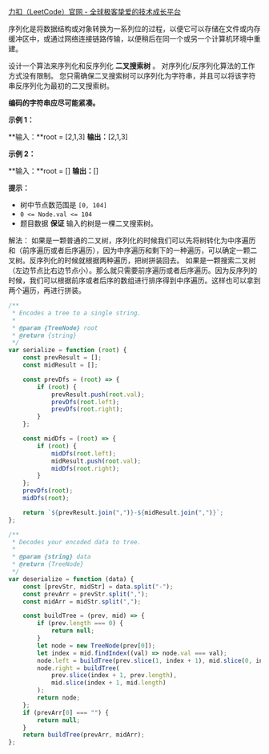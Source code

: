 [力扣（LeetCode）官网 - 全球极客挚爱的技术成长平台](https://leetcode.cn/problems/serialize-and-deserialize-bst/description/)


序列化是将数据结构或对象转换为一系列位的过程，以便它可以存储在文件或内存缓冲区中，或通过网络连接链路传输，以便稍后在同一个或另一个计算机环境中重建。

设计一个算法来序列化和反序列化 **二叉搜索树** 。 对序列化/反序列化算法的工作方式没有限制。 您只需确保二叉搜索树可以序列化为字符串，并且可以将该字符串反序列化为最初的二叉搜索树。

**编码的字符串应尽可能紧凑。**

**示例 1：**

**输入：**root = [2,1,3]
**输出：**[2,1,3]

**示例 2：**

**输入：**root = []
**输出：**[]

**提示：**

- 树中节点数范围是 `[0, 104]`
- `0 <= Node.val <= 104`
- 题目数据 **保证** 输入的树是一棵二叉搜索树。


解法：
如果是一颗普通的二叉树，序列化的时候我们可以先将树转化为中序遍历和（前序遍历或者后序遍历），因为中序遍历和剩下的一种遍历，可以确定一颗二叉树。反序列化的时候就根据两种遍历，把树拼装回去。
如果是一颗搜索二叉树（左边节点比右边节点小）。那么就只需要前序遍历或者后序遍历。因为反序列的时候，我们可以根据前序或者后序的数组进行排序得到中序遍历。这样也可以拿到两个遍历，再进行拼装。


```javascript
/**
 * Encodes a tree to a single string.
 *
 * @param {TreeNode} root
 * @return {string}
 */
var serialize = function (root) {
    const prevResult = [];
    const midResult = [];

    const prevDfs = (root) => {
        if (root) {
            prevResult.push(root.val);
            prevDfs(root.left);
            prevDfs(root.right);
        }
    };

    const midDfs = (root) => {
        if (root) {
            midDfs(root.left);
            midResult.push(root.val);
            midDfs(root.right);
        }
    };
    prevDfs(root);
    midDfs(root);

    return `${prevResult.join(",")}-${midResult.join(",")}`;
};

/**
 * Decodes your encoded data to tree.
 *
 * @param {string} data
 * @return {TreeNode}
 */
var deserialize = function (data) {
    const [prevStr, midStr] = data.split("-");
    const prevArr = prevStr.split(",");
    const midArr = midStr.split(",");

    const buildTree = (prev, mid) => {
        if (prev.length === 0) {
            return null;
        }
        let node = new TreeNode(prev[0]);
        let index = mid.findIndex((val) => node.val === val);
        node.left = buildTree(prev.slice(1, index + 1), mid.slice(0, index));
        node.right = buildTree(
            prev.slice(index + 1, prev.length),
            mid.slice(index + 1, mid.length)
        );
        return node;
    };
    if (prevArr[0] === "") {
        return null;
    }
    return buildTree(prevArr, midArr);
};

```
